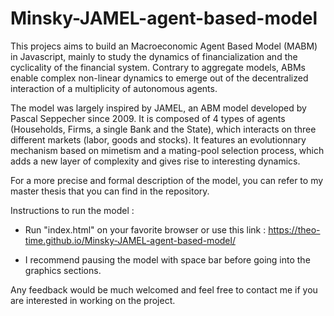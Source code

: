 # Minsky-JAMEL-agent-based-model

This projecs aims to build an Macroeconomic Agent Based Model (MABM) in Javascript, mainly to study the dynamics of financialization and the cyclicality of the financial system. 
Contrary to aggregate models, ABMs  enable complex non-linear dynamics to emerge out of the decentralized interaction of a multiplicity of autonomous agents.

The model was largely inspired by JAMEL, an ABM model developed by Pascal Seppecher since 2009. It is composed of 4 types of agents (Households, Firms, a single Bank and the State), which interacts on three different markets (labor, goods and stocks). It features an evolutionnary mechanism based on mimetism and a mating-pool selection process, which adds a new layer of complexity and gives rise to interesting dynamics. 

For a more precise and formal description of the model, you can refer to my master thesis that you can find in the repository. 


Instructions to run the model : 

- Run "index.html" on your favorite browser 
  or use this link : https://theo-time.github.io/Minsky-JAMEL-agent-based-model/
  
- I recommend pausing the model with space bar before going into the graphics sections. 

Any feedback would be much welcomed and feel free to contact me if you are interested in working on the project. 
